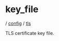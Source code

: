 # key_file

/ [config](reference/server-config/index.md) / [tls](reference/server-config/config/tls/index.md) 

TLS certificate key file.

